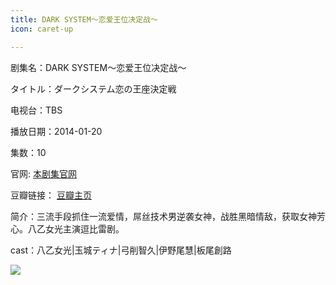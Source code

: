```yaml
---
title: DARK SYSTEM～恋爱王位决定战～
icon: caret-up

---
```


剧集名：DARK SYSTEM～恋爱王位决定战～

タイトル：ダークシステム恋の王座決定戦

电视台：TBS

播放日期：2014-01-20

集数：10

官网: [本剧集官网](https://www.tbs.co.jp/darksystem_tbs/)

豆瓣链接： [豆瓣主页](https://movie.douban.com/subject/25777366/)


简介：三流手段抓住一流爱情，屌丝技术男逆袭女神，战胜黑暗情敌，获取女神芳心。八乙女光主演逗比雷剧。

cast：八乙女光|玉城ティナ|弓削智久|伊野尾慧|板尾創路

![](https://listpic.tsgsanjiao.com/2014/2014Darksystem.jpg)